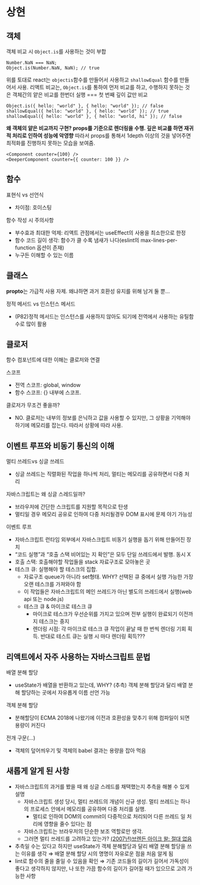 # 상현

## 객체

객체 비교 시 `Object.is`를 사용하는 것이 부합

```tsx
Number.NaN === NaN;
Object.is(Number.NaN, NaN); // true
```

위를 토대로 react는 `objectis`함수를 만들어서 사용하고 `shallowEqual` 함수를 만들어서 사용.
리액트 비교는, `Object.is`를 통하여 먼저 비교를 하고, 수행하지 못하는 것은 객체간의 얕은 비교를 한번더 실행 === 첫 번째 깊이 값만 비교

```tsx
Object.is({ hello: "world" }, { hello: "world" }); // false
shallowEqual({ hello: "world" }, { hello: "world" }); // true
shallowEqual({ hello: "world" }, { hello: "world, hi" }); // false
```

**왜 객체의 얕은 비교까지 구현? props를 기준으로 렌더링을 수행. 깊은 비교를 하면 재귀적 처리로 인하여 성능에 악영향**
따라서 props를 통해서 1depth 이상의 것을 넣어주면 최적화를 진행하지 못하는 모습을 보여줌.

```tsx
<Component counter={100} />
<DeeperComponent counter={{ counter: 100 }} />
```

## 함수

표현식 vs 선언식

- 차이점: 호이스팅

함수 작성 시 주의사항

- 부수효과 최대한 억제: 리액트 관점에서는 useEffect의 사용을 최소한으로 한정
- 함수 코드 길이 생각: 함수가 클 수록 냄새가 나다(eslint의 max-lines-per-function 옵션이 존재)
- 누구든 이해할 수 있는 이름

## 클래스

**propto**는 가급적 사용 자제. 왜냐하면 과거 호환성 유지를 위해 남겨 둘 뿐…

정적 메서드 vs 인스턴스 메서드

- (P82)정적 메서드는 인스턴스를 사용하지 않아도 되기에 전역에서 사용하는 유틸함수로 많이 활용

## 클로저

함수 컴포넌트에 대한 이해는 클로저와 연결

스코프

- 전역 스코프: global, window
- 함수 스코프: {} 내부에 스코프.

클로저가 무조건 좋을까?

- NO. 클로저는 내부의 정보를 은닉하고 값을 사용할 수 있지만, 그 상황을 기억해야하기에 메모리를 잡는다. 따라서 상황에 따라 사용.

## 이벤트 루프와 비동기 통신의 이해

멀티 쓰레드vs 싱글 쓰레드

- 싱글 쓰레드는 직렬화된 작업을 하나씩 처리, 멀티는 메모리를 공유하면서 다중 처리

자바스크립트는 왜 싱글 스레드일까?

- 브라우저에 간단한 스크립트를 지원할 목적으로 탄생
- 멀티일 경우 메모리 공유로 인하여 다중 처리될경우 DOM 표시에 문제 야기 가능성

이벤트 루프

- 자바스크립트 런타임 외부에서 자바스크립트 비동기 실행을 돕기 위해 만들어진 장치
- “코드 실행”과 “호출 스택 비어있는 지 확인”은 모두 단일 쓰레드에서 발행. 동시 X
- 호출 스택: 호출해야할 작업들을 stack 자료구조로 모아놓은 곳
- 테스크 큐: 실행해야 할 테스크의 집합.
  - 자료구조 queue가 아니라 set형태. WHY? 선택된 큐 중에서 실행 가능한 가장 오랜 테스크를 가져와야 함
  - 이 작업들은 자바스크립트의 메인 쓰레드가 아닌 별도의 쓰레드에서 실행(web api 또는 node.js)
  - 테스크 큐 & 마이크로 테스크 큐
    - 마이크로 테스크가 우선순위를 가지고 있으며 전부 실행이 완료되기 이전까지 테스크는 중지
    - 렌더링 시점: 각 마이크로 테스크 큐 작업이 끝날 때 한 번씩 렌더링 기회 획득. 반대로 테스트 큐는 실행 시 마다 렌더링 획득???

## 리액트에서 자주 사용하는 자바스크립트 문법

배열 분해 할당

- useState가 배열을 반환하고 있는데, WHY? (추측) 객체 분해 할당과 달리 배열 분해 할당하는 곳에서 자유롭게 이름 선언 가능

객체 분해 할당

- 분해할당이 ECMA 2018에 나왔기에 이전과 호환성을 맞추기 위해 컴파일이 되면 용량이 커진다

전개 구문(…)

- 객체의 덮어씌우기 및 객체의 babel 결과는 용량을 잡아 먹음

## 새롭게 알게 된 사항

- 자바스크립트의 과거를 봤을 때 왜 싱글 스레드를 채택했는지 추측을 해볼 수 있게 설명
  - 자바스크립트 생성 당시, 멀티 쓰레드의 개념이 신규 생성. 멀티 쓰레드는 하나의 프로세스 안에서 메모리를 공유하며 다중 처리를 실행.
    - 멀티로 인하여 DOM의 commit이 다중적으로 처리되어 다른 쓰레드 일 처리에 영향을 줄수 있다는 점
  - 자바스크립트는 브라우저의 단순한 보조 역할로만 생각.
  - 그러면 멀티 쓰레드를 고려하고 있는가? [(2007년)브렌든 아이크 왈: 절대 없음](https://brendaneich.com/2007/02/threads-suck/)
- 추측일 수는 있다고 하지만 useState가 객체 분해할당과 달리 배열 분해 할당을 쓰는 이유를 생각 ⇒ 배열 분해 할당 시의 명명이 자유로운 점을 처음 알게 됨
- lint로 함수의 줄을 줄일 수 있음을 확인 ⇒ 기존 코드들의 길이가 길어서 가독성이 좋다고 생각하지 않지만, 나 또한 가끔 함수의 길이가 길어질 때가 있으므로 고려 가능한 사항
